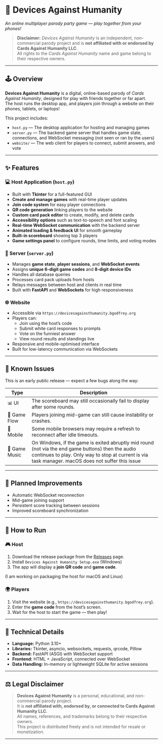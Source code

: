 # 🧠 Devices Against Humanity  
*An online multiplayer parody party game — play together from your phones!*

> **Disclaimer:** *Devices Against Humanity* is an independent, non-commercial parody project and is **not affiliated with or endorsed by Cards Against Humanity LLC**.  
> All rights to the *Cards Against Humanity* name and game belong to their respective owners.

---

## 🕹️ Overview

**Devices Against Humanity** is a digital, online-based parody of *Cards Against Humanity*, designed for play with friends together or far apart.  
The host runs the desktop app, and players join through a website on their phones, tablets, or laptops!

This project includes:

- `host.py` — The desktop application for hosting and managing games  
- `server.py` — The backend game server that handles game state, connections, and WebSocket messaging (not seen or ran by the users)
- `website/` — The web client for players to connect, submit answers, and vote  

---

## ✨ Features

### 💻 Host Application (`host.py`)

- Built with **Tkinter** for a full-featured GUI  
- **Create and manage games** with real-time player updates  
- **Join code system** for easy player connections  
- **QR code generation** linking players to the website  
- **Custom card pack editor** to create, modify, and delete cards  
- **Accessibility options** such as text-to-speech and font scaling  
- **Real-time WebSocket communication** with the backend server  
- **Animated loading & feedback UI** for smooth gameplay  
- **Built-in scoreboard** showing top 3 players
- **Game settings panel** to configure rounds, time limits, and voting modes  

### 🧠 Server (`server.py`)

- Manages **game state**, **player sessions**, and **WebSocket events**  
- Assigns **unique 6-digit game codes** and **8-digit device IDs**  
- Handles all database queries
- Processes card pack uploads from hosts  
- Relays messages between host and clients in real time  
- Built with **FastAPI** and **WebSockets** for high responsiveness  

### 🌐 Website

- Accessible via `https://devicesagainsthumanity.bgodfrey.org`
- Players can:
  - Join using the host’s code
  - Submit white card responses to prompts  
  - Vote on the funniest answer  
  - View round results and standings live  
- Responsive and mobile-optimised interface  
- Built for low-latency communication via WebSockets  

---

## 🧩 Known Issues

This is an early public release — expect a few bugs along the way:

| Type | Description |
|------|--------------|
| 📊 UI | The scoreboard may still occasionally fail to display after some rounds. |
| 🚫 Game Flow | Players joining mid-game can still cause instability or crashes. |
| 📱 Mobile | Some mobile browsers may require a refresh to reconnect after idle timeouts. |
| 🎵 Game Music | On Windows, if the game is exited abruptly mid round (not via the end game buttons) then the audio continues to play. Only way to stop at current is via task manager. macOS does not suffer this issue |

---

## 🔧 Planned Improvements

- Automatic WebSocket reconnection  
- Mid-game joining support  
- Persistent score tracking between sessions  
- Improved scoreboard synchronization  

---

## 🚀 How to Run

### 🎮 Host

1. Download the release package from the [Releases](../../releases) page.  
2. Install `Devices Against Humanity Setup.exe` (Windows)
3. The app will display a **join QR code** and **game code**.  

(I am working on packaging the host for macOS and Linux)

### 🌍 Players

1. Visit the website (e.g., `https://devicesagainsthumanity.bgodfrey.org`).  
2. Enter the **game code** from the host’s screen.  
3. Wait for the host to start the game — then play!  

---

## 🧠 Technical Details

- **Language:** Python 3.10+  
- **Libraries:** Tkinter, asyncio, websockets, requests, qrcode, Pillow  
- **Backend:** FastAPI (ASGI) with WebSocket support  
- **Frontend:** HTML + JavaScript, connected over WebSocket  
- **Data Handling:** In-memory or lightweight SQLite for active sessions  

---

## ⚖️ Legal Disclaimer

> **Devices Against Humanity** is a personal, educational, and non-commercial parody project.  
> It is **not affiliated with, endorsed by, or connected to Cards Against Humanity LLC**.  
> All names, references, and trademarks belong to their respective owners.  
> This project is distributed freely and is not intended for resale or monetization.

---
